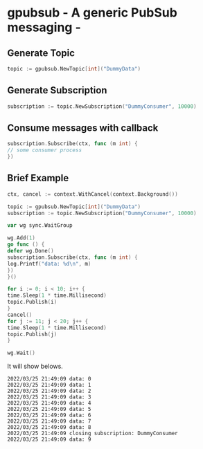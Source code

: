 # gpubsub - A generic PubSub messaging -

## Generate Topic

```go
topic := gpubsub.NewTopic[int]("DummyData")
```

## Generate Subscription

```go
subscription := topic.NewSubscription("DummyConsumer", 10000)
```

## Consume messages with callback

```go
subscription.Subscribe(ctx, func (m int) {
// some consumer process
})
```

## Brief Example

```go
ctx, cancel := context.WithCancel(context.Background())

topic := gpubsub.NewTopic[int]("DummyData")
subscription := topic.NewSubscription("DummyConsumer", 10000)

var wg sync.WaitGroup

wg.Add(1)
go func () {
defer wg.Done()
subscription.Subscribe(ctx, func (m int) {
log.Printf("data: %d\n", m)
})
}()

for i := 0; i < 10; i++ {
time.Sleep(1 * time.Millisecond)
topic.Publish(i)
}
cancel()
for j := 11; j < 20; j++ {
time.Sleep(1 * time.Millisecond)
topic.Publish(j)
}

wg.Wait()
```

It will show belows.

```
2022/03/25 21:49:09 data: 0
2022/03/25 21:49:09 data: 1
2022/03/25 21:49:09 data: 2
2022/03/25 21:49:09 data: 3
2022/03/25 21:49:09 data: 4
2022/03/25 21:49:09 data: 5
2022/03/25 21:49:09 data: 6
2022/03/25 21:49:09 data: 7
2022/03/25 21:49:09 data: 8
2022/03/25 21:49:09 closing subscription: DummyConsumer
2022/03/25 21:49:09 data: 9

```